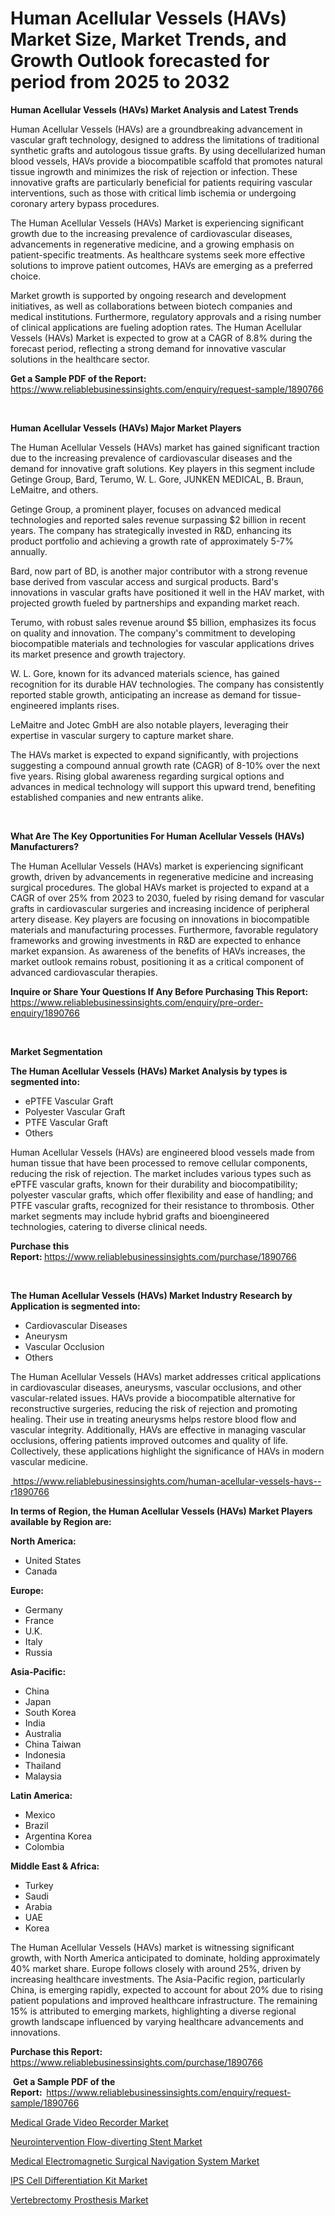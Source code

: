<p><h1>Human Acellular Vessels (HAVs) Market Size, Market Trends, and Growth Outlook forecasted for period from 2025 to 2032</h1></p><p><strong>Human Acellular Vessels (HAVs) Market Analysis and Latest Trends</strong></p>
<p><p>Human Acellular Vessels (HAVs) are a groundbreaking advancement in vascular graft technology, designed to address the limitations of traditional synthetic grafts and autologous tissue grafts. By using decellularized human blood vessels, HAVs provide a biocompatible scaffold that promotes natural tissue ingrowth and minimizes the risk of rejection or infection. These innovative grafts are particularly beneficial for patients requiring vascular interventions, such as those with critical limb ischemia or undergoing coronary artery bypass procedures.</p><p>The Human Acellular Vessels (HAVs) Market is experiencing significant growth due to the increasing prevalence of cardiovascular diseases, advancements in regenerative medicine, and a growing emphasis on patient-specific treatments. As healthcare systems seek more effective solutions to improve patient outcomes, HAVs are emerging as a preferred choice. </p><p>Market growth is supported by ongoing research and development initiatives, as well as collaborations between biotech companies and medical institutions. Furthermore, regulatory approvals and a rising number of clinical applications are fueling adoption rates. The Human Acellular Vessels (HAVs) Market is expected to grow at a CAGR of 8.8% during the forecast period, reflecting a strong demand for innovative vascular solutions in the healthcare sector.</p></p>
<p><strong>Get a Sample PDF of the Report:&nbsp;</strong> <a href="https://www.reliablebusinessinsights.com/enquiry/request-sample/1890766?utm_campaign=1847&utm_medium=2&utm_source=Github&utm_content=ia&utm_term=05032025&utm_id=human-acellular-vessels-havs">https://www.reliablebusinessinsights.com/enquiry/request-sample/1890766</a></p>
<p>&nbsp;</p>
<p><strong>Human Acellular Vessels (HAVs) Major Market Players</strong></p>
<p><p>The Human Acellular Vessels (HAVs) market has gained significant traction due to the increasing prevalence of cardiovascular diseases and the demand for innovative graft solutions. Key players in this segment include Getinge Group, Bard, Terumo, W. L. Gore, JUNKEN MEDICAL, B. Braun, LeMaitre, and others.</p><p>Getinge Group, a prominent player, focuses on advanced medical technologies and reported sales revenue surpassing $2 billion in recent years. The company has strategically invested in R&D, enhancing its product portfolio and achieving a growth rate of approximately 5-7% annually.</p><p>Bard, now part of BD, is another major contributor with a strong revenue base derived from vascular access and surgical products. Bard's innovations in vascular grafts have positioned it well in the HAV market, with projected growth fueled by partnerships and expanding market reach.</p><p>Terumo, with robust sales revenue around $5 billion, emphasizes its focus on quality and innovation. The company's commitment to developing biocompatible materials and technologies for vascular applications drives its market presence and growth trajectory.</p><p>W. L. Gore, known for its advanced materials science, has gained recognition for its durable HAV technologies. The company has consistently reported stable growth, anticipating an increase as demand for tissue-engineered implants rises.</p><p>LeMaitre and Jotec GmbH are also notable players, leveraging their expertise in vascular surgery to capture market share. </p><p>The HAVs market is expected to expand significantly, with projections suggesting a compound annual growth rate (CAGR) of 8-10% over the next five years. Rising global awareness regarding surgical options and advances in medical technology will support this upward trend, benefiting established companies and new entrants alike.</p></p>
<p>&nbsp;</p>
<p><strong>What Are The Key Opportunities For Human Acellular Vessels (HAVs) Manufacturers?</strong></p>
<p><p>The Human Acellular Vessels (HAVs) market is experiencing significant growth, driven by advancements in regenerative medicine and increasing surgical procedures. The global HAVs market is projected to expand at a CAGR of over 25% from 2023 to 2030, fueled by rising demand for vascular grafts in cardiovascular surgeries and increasing incidence of peripheral artery disease. Key players are focusing on innovations in biocompatible materials and manufacturing processes. Furthermore, favorable regulatory frameworks and growing investments in R&D are expected to enhance market expansion. As awareness of the benefits of HAVs increases, the market outlook remains robust, positioning it as a critical component of advanced cardiovascular therapies.</p></p>
<p><strong>Inquire or Share Your Questions If Any Before Purchasing This Report:</strong> <a href="https://www.reliablebusinessinsights.com/enquiry/pre-order-enquiry/1890766?utm_campaign=1847&utm_medium=2&utm_source=Github&utm_content=ia&utm_term=05032025&utm_id=human-acellular-vessels-havs">https://www.reliablebusinessinsights.com/enquiry/pre-order-enquiry/1890766</a></p>
<p>&nbsp;</p>
<p><strong>Market Segmentation</strong></p>
<p><strong>The Human Acellular Vessels (HAVs) Market Analysis by types is segmented into:</strong></p>
<p><ul><li>ePTFE Vascular Graft</li><li>Polyester Vascular Graft</li><li>PTFE Vascular Graft</li><li>Others</li></ul></p>
<p><p>Human Acellular Vessels (HAVs) are engineered blood vessels made from human tissue that have been processed to remove cellular components, reducing the risk of rejection. The market includes various types such as ePTFE vascular grafts, known for their durability and biocompatibility; polyester vascular grafts, which offer flexibility and ease of handling; and PTFE vascular grafts, recognized for their resistance to thrombosis. Other market segments may include hybrid grafts and bioengineered technologies, catering to diverse clinical needs.</p></p>
<p><strong>Purchase this Report:&nbsp;</strong><a href="https://www.reliablebusinessinsights.com/purchase/1890766?utm_campaign=1847&utm_medium=2&utm_source=Github&utm_content=ia&utm_term=05032025&utm_id=human-acellular-vessels-havs">https://www.reliablebusinessinsights.com/purchase/1890766</a></p>
<p>&nbsp;</p>
<p><strong>The Human Acellular Vessels (HAVs) Market Industry Research by Application is segmented into:</strong></p>
<p><ul><li>Cardiovascular Diseases</li><li>Aneurysm</li><li>Vascular Occlusion</li><li>Others</li></ul></p>
<p><p>The Human Acellular Vessels (HAVs) market addresses critical applications in cardiovascular diseases, aneurysms, vascular occlusions, and other vascular-related issues. HAVs provide a biocompatible alternative for reconstructive surgeries, reducing the risk of rejection and promoting healing. Their use in treating aneurysms helps restore blood flow and vascular integrity. Additionally, HAVs are effective in managing vascular occlusions, offering patients improved outcomes and quality of life. Collectively, these applications highlight the significance of HAVs in modern vascular medicine.</p></p>
<p><a href="https://www.reliablebusinessinsights.com/human-acellular-vessels-havs--r1890766?utm_campaign=1847&utm_medium=2&utm_source=Github&utm_content=ia&utm_term=05032025&utm_id=human-acellular-vessels-havs">&nbsp;https://www.reliablebusinessinsights.com/human-acellular-vessels-havs--r1890766</a></p>
<p><strong>In terms of Region, the Human Acellular Vessels (HAVs) Market Players available by Region are:</strong></p>
<p>
    <p> <strong> North America: </strong>
        <ul>
            <li>United States</li>
            <li>Canada</li>
        </ul>
        </p> 
    <p> <strong> Europe: </strong>
        <ul>
            <li>Germany</li>
            <li>France</li>
            <li>U.K.</li>
            <li>Italy</li>
            <li>Russia</li>
        </ul>
        </p> 
    <p> <strong> Asia-Pacific: </strong>
        <ul>
            <li>China</li>
            <li>Japan</li>
            <li>South Korea</li>
            <li>India</li>
            <li>Australia</li>
            <li>China Taiwan</li>
            <li>Indonesia</li>
            <li>Thailand</li>
            <li>Malaysia</li>
        </ul>
        </p> 
    <p> <strong> Latin America: </strong>
        <ul>
            <li>Mexico</li>
            <li>Brazil</li>
            <li>Argentina Korea</li>
            <li>Colombia</li>
        </ul>
        </p> 
    <p> <strong> Middle East & Africa: </strong>
        <ul>
            <li>Turkey</li>
            <li>Saudi</li>
            <li>Arabia</li>
            <li>UAE</li>
            <li>Korea</li>
        </ul>
    </p>
    </p>
<p><p>The Human Acellular Vessels (HAVs) market is witnessing significant growth, with North America anticipated to dominate, holding approximately 40% market share. Europe follows closely with around 25%, driven by increasing healthcare investments. The Asia-Pacific region, particularly China, is emerging rapidly, expected to account for about 20% due to rising patient populations and improved healthcare infrastructure. The remaining 15% is attributed to emerging markets, highlighting a diverse regional growth landscape influenced by varying healthcare advancements and innovations.</p></p>
<p><strong>Purchase this Report: </strong><a href="https://www.reliablebusinessinsights.com/purchase/1890766?utm_campaign=1847&utm_medium=2&utm_source=Github&utm_content=ia&utm_term=05032025&utm_id=human-acellular-vessels-havs">https://www.reliablebusinessinsights.com/purchase/1890766</a></p>
<p>&nbsp;<strong>Get a Sample PDF of the Report:&nbsp;&nbsp;</strong><a href="https://www.reliablebusinessinsights.com/enquiry/request-sample/1890766?utm_campaign=1847&utm_medium=2&utm_source=Github&utm_content=ia&utm_term=05032025&utm_id=human-acellular-vessels-havs">https://www.reliablebusinessinsights.com/enquiry/request-sample/1890766</a></p>
<p><strong></strong></p>
<p><p><a href="https://github.com/snelldimkeod/Market-Research-Report-List-1/blob/main/medical-grade-video-recorder-market.md?utm_campaign=1847&utm_medium=2&utm_source=Github&utm_content=ia&utm_term=05032025&utm_id=human-acellular-vessels-havs">Medical Grade Video Recorder Market</a></p><p><a href="https://github.com/kitkaeberz5z/Market-Research-Report-List-1/blob/main/neurointervention-flow-diverting-stent-market.md?utm_campaign=1847&utm_medium=2&utm_source=Github&utm_content=ia&utm_term=05032025&utm_id=human-acellular-vessels-havs">Neurointervention Flow-diverting Stent Market</a></p><p><a href="https://github.com/gakpasulgun/Market-Research-Report-List-1/blob/main/medical-electromagnetic-surgical-navigation-system-market.md?utm_campaign=1847&utm_medium=2&utm_source=Github&utm_content=ia&utm_term=05032025&utm_id=human-acellular-vessels-havs">Medical Electromagnetic Surgical Navigation System Market</a></p><p><a href="https://github.com/edriceakeime/Market-Research-Report-List-1/blob/main/ips-cell-differentiation-kit-market.md?utm_campaign=1847&utm_medium=2&utm_source=Github&utm_content=ia&utm_term=05032025&utm_id=human-acellular-vessels-havs">IPS Cell Differentiation Kit Market</a></p><p><a href="https://github.com/shpirttangim48/Market-Research-Report-List-1/blob/main/vertebrectomy-prosthesis-market.md?utm_campaign=1847&utm_medium=2&utm_source=Github&utm_content=ia&utm_term=05032025&utm_id=human-acellular-vessels-havs">Vertebrectomy Prosthesis Market</a></p></p>